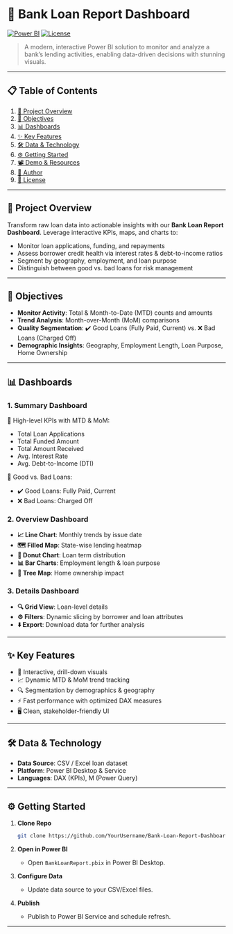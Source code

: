 # 🏦 Bank Loan Report Dashboard

[![Power BI](https://img.shields.io/badge/Platform-Power%20BI-blue)](https://powerbi.microsoft.com/) [![License](https://img.shields.io/badge/License-Educational-yellow)](https://github.com/YourUsername/Bank-Loan-Report-Dashboard/blob/main/LICENSE)

> A modern, interactive Power BI solution to monitor and analyze a bank’s lending activities, enabling data-driven decisions with stunning visuals.

---

## 📋 Table of Contents

1. [🚀 Project Overview](#rocket-project-overview)
2. [🎯 Objectives](#dart-objectives)
3. [📊 Dashboards](#bar_chart-dashboards)
4. [✨ Key Features](#sparkles-key-features)
5. [🛠️ Data & Technology](#hammer_and_wrench-data--technology)
6. [⚙️ Getting Started](#gear-getting-started)
7. [📽️ Demo & Resources](#movie_camera-demo--resources)
8. [👤 Author](#bust_in_silhouette-author)
9. [📄 License](#page_facing_up-license)

---

## 🚀 Project Overview

Transform raw loan data into actionable insights with our **Bank Loan Report Dashboard**. Leverage interactive KPIs, maps, and charts to:

* Monitor loan applications, funding, and repayments
* Assess borrower credit health via interest rates & debt-to-income ratios
* Segment by geography, employment, and loan purpose
* Distinguish between good vs. bad loans for risk management

---

## 🎯 Objectives

* **Monitor Activity**: Total & Month-to-Date (MTD) counts and amounts
* **Trend Analysis**: Month-over-Month (MoM) comparisons
* **Quality Segmentation**: ✔️ Good Loans (Fully Paid, Current) vs. ❌ Bad Loans (Charged Off)
* **Demographic Insights**: Geography, Employment Length, Loan Purpose, Home Ownership

---

## 📊 Dashboards

### 1. Summary Dashboard

🔹 High-level KPIs with MTD & MoM:

* Total Loan Applications
* Total Funded Amount
* Total Amount Received
* Avg. Interest Rate
* Avg. Debt-to-Income (DTI)

🔹 Good vs. Bad Loans:

* ✔️ Good Loans: Fully Paid, Current
* ❌ Bad Loans: Charged Off

### 2. Overview Dashboard

* **📈 Line Chart**: Monthly trends by issue date
* **🗺️ Filled Map**: State-wise lending heatmap
* **🍩 Donut Chart**: Loan term distribution
* **📊 Bar Charts**: Employment length & loan purpose
* **🌳 Tree Map**: Home ownership impact

### 3. Details Dashboard

* **🔍 Grid View**: Loan-level details
* **⚙️ Filters**: Dynamic slicing by borrower and loan attributes
* **⬇️ Export**: Download data for further analysis

---

## ✨ Key Features

* 🎨 Interactive, drill-down visuals
* 📈 Dynamic MTD & MoM trend tracking
* 🔍 Segmentation by demographics & geography
* ⚡ Fast performance with optimized DAX measures
* 🖥️ Clean, stakeholder-friendly UI

---

## 🛠️ Data & Technology

* **Data Source**: CSV / Excel loan dataset
* **Platform**: Power BI Desktop & Service
* **Languages**: DAX (KPIs), M (Power Query)

---

## ⚙️ Getting Started

1. **Clone Repo**

   ```bash
   git clone https://github.com/YourUsername/Bank-Loan-Report-Dashboard.git
   ```
2. **Open in Power BI**

   * Open `BankLoanReport.pbix` in Power BI Desktop.
3. **Configure Data**

   * Update data source to your CSV/Excel files.
4. **Publish**

   * Publish to Power BI Service and schedule refresh.

---
